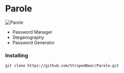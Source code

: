 # Parole
<img src="https://i.ibb.co/vjvv86X/parole-Artboard-58-100.jpg" alt="Parole"/>

- Password Manager
- Steganography
- Password Generator


### Installing

    git clone https://github.com/StripedBear/Parole.git
